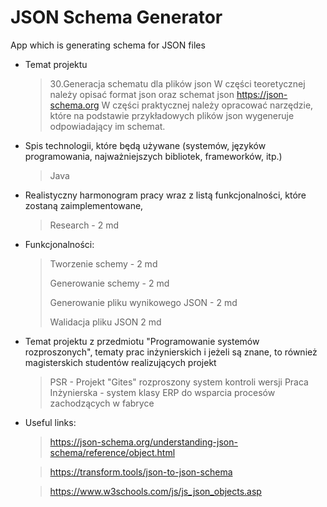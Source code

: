 # JSON Schema Generator
App which is generating schema for JSON files

* Temat projektu
	>30.Generacja schematu dla plików json
	W części teoretycznej należy opisać format json oraz schemat json https://json-schema.org 
	W części praktycznej należy opracować narzędzie, które na podstawie przykładowych plików json wygeneruje odpowiadający im schemat.

* Spis technologii, które będą używane (systemów, języków programowania, najważniejszych bibliotek, frameworków, itp.)
	> Java

* Realistyczny harmonogram pracy wraz z listą funkcjonalności, które zostaną zaimplementowane,
	> Research - 2 md 
	
* Funkcjonalności:
	> Tworzenie schemy - 2 md
	> 
	> Generowanie schemy - 2 md
	> 
	> Generowanie pliku wynikowego JSON - 2 md
	> 
	> Walidacja pliku JSON 2 md

* Temat projektu z przedmiotu "Programowanie systemów rozproszonych", tematy prac inżynierskich i jeżeli są znane, 
to również magisterskich studentów realizujących projekt
	> PSR - Projekt "Gites" rozproszony system kontroli wersji
	> Praca Inżynierska - system klasy ERP do wsparcia procesów zachodzących w fabryce
	
* Useful links:
	>https://json-schema.org/understanding-json-schema/reference/object.html
	
	>https://transform.tools/json-to-json-schema
	
	>https://www.w3schools.com/js/js_json_objects.asp
